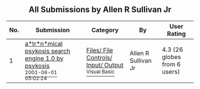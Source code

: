 ﻿<div align="center">

## All Submissions by Allen R Sullivan Jr

</div>

No.  | Submission | Category | By   | User Rating
---- | ---------- | -------- | ---- | -----------
1 | [a\*tr\*n\*mical       psykosis search engine 1\.0 by psykosis<br /><sup>2001-06-01 05:02:24</sup>](https://github.com/Planet-Source-Code/allen-r-sullivan-jr-a-tr-n-mical-psykosis-search-engine-1-0-by-psykosis__1-23670) | [Files/ File Controls/ Input/ Output<br /><sup>Visual Basic</sup>](../ByCategory/files-file-controls-input-output__1-3.md) | Allen R Sullivan Jr | 4.3 (26 globes from 6 users)

